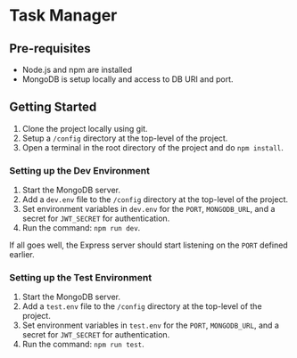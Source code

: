 # Task Manager

## Pre-requisites
* Node.js and npm are installed
* MongoDB is setup locally and access to DB URI and port.

## Getting Started
1. Clone the project locally using git.
2. Setup a `/config` directory at the top-level of the project.
3. Open a terminal in the root directory of the project and do `npm install`.

### Setting up the Dev Environment
1. Start the MongoDB server.
2. Add a `dev.env` file to the `/config` directory at the top-level of the project.
3. Set environment variables in `dev.env` for the `PORT`, `MONGODB_URL`, and a secret for `JWT_SECRET` for authentication.
4. Run the command: `npm run dev`.

If all goes well, the Express server should start listening on the `PORT` defined earlier.

### Setting up the Test Environment
1. Start the MongoDB server.
2. Add a `test.env` file to the `/config` directory at the top-level of the project.
3. Set environment variables in `test.env` for the `PORT`, `MONGODB_URL`, and a secret for `JWT_SECRET` for authentication.
4. Run the command: `npm run test`.